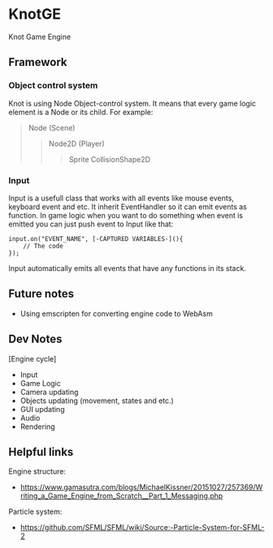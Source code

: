 # KnotGE
Knot Game Engine


## Framework

### Object control system

Knot is using Node Object-control system.
It means that every game logic element is a Node or its child.
For example:
> Node (Scene)
> > Node2D (Player)
> > > Sprite
> > > CollisionShape2D


### Input
Input is a usefull class that works with all events like mouse events, keyboard event and etc.
It inherit EventHandler so it can emit events as function.
In game logic when you want to do something when event is emitted
you can just push event to Input like that:
```
input.on("EVENT_NAME", [-CAPTURED VARIABLES-](){
	// The code
});
```
Input automatically emits all events that have any functions in its stack.

## Future notes
- Using emscripten for converting engine code to WebAsm


## Dev Notes

[Engine cycle]
* Input
* Game Logic
* Camera updating
* Objects updating (movement, states and etc.)
* GUI updating
* Audio
* Rendering

## Helpful links

Engine structure:
- https://www.gamasutra.com/blogs/MichaelKissner/20151027/257369/Writing_a_Game_Engine_from_Scratch__Part_1_Messaging.php

Particle system:
- https://github.com/SFML/SFML/wiki/Source:-Particle-System-for-SFML-2
